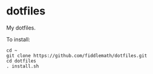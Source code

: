 dotfiles
========

My dotfiles.

To install:

    cd ~
    git clone https://github.com/fiddlemath/dotfiles.git
    cd dotfiles
    . install.sh
